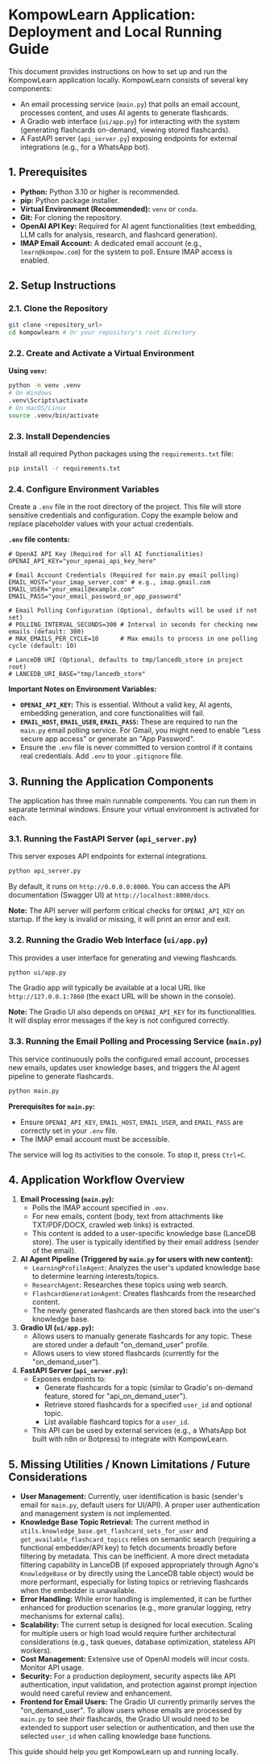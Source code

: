 # KompowLearn Application: Deployment and Local Running Guide

This document provides instructions on how to set up and run the KompowLearn application locally. KompowLearn consists of several key components:
- An email processing service (`main.py`) that polls an email account, processes content, and uses AI agents to generate flashcards.
- A Gradio web interface (`ui/app.py`) for interacting with the system (generating flashcards on-demand, viewing stored flashcards).
- A FastAPI server (`api_server.py`) exposing endpoints for external integrations (e.g., for a WhatsApp bot).

## 1. Prerequisites

*   **Python:** Python 3.10 or higher is recommended.
*   **pip:** Python package installer.
*   **Virtual Environment (Recommended):** `venv` or `conda`.
*   **Git:** For cloning the repository.
*   **OpenAI API Key:** Required for AI agent functionalities (text embedding, LLM calls for analysis, research, and flashcard generation).
*   **IMAP Email Account:** A dedicated email account (e.g., `learn@kompow.com`) for the system to poll. Ensure IMAP access is enabled.

## 2. Setup Instructions

### 2.1. Clone the Repository
   ```bash
   git clone <repository_url>
   cd kompowlearn # Or your repository's root directory
   ```

### 2.2. Create and Activate a Virtual Environment
   **Using `venv`:**
   ```bash
   python -m venv .venv
   # On Windows
   .venv\Scripts\activate
   # On macOS/Linux
   source .venv/bin/activate
   ```

### 2.3. Install Dependencies
   Install all required Python packages using the `requirements.txt` file:
   ```bash
   pip install -r requirements.txt
   ```

### 2.4. Configure Environment Variables
   Create a `.env` file in the root directory of the project. This file will store sensitive credentials and configuration. Copy the example below and replace placeholder values with your actual credentials.

   **`.env` file contents:**
   ```env
   # OpenAI API Key (Required for all AI functionalities)
   OPENAI_API_KEY="your_openai_api_key_here"

   # Email Account Credentials (Required for main.py email polling)
   EMAIL_HOST="your_imap_server.com" # e.g., imap.gmail.com
   EMAIL_USER="your_email@example.com"
   EMAIL_PASS="your_email_password_or_app_password"

   # Email Polling Configuration (Optional, defaults will be used if not set)
   # POLLING_INTERVAL_SECONDS=300 # Interval in seconds for checking new emails (default: 300)
   # MAX_EMAILS_PER_CYCLE=10      # Max emails to process in one polling cycle (default: 10)

   # LanceDB URI (Optional, defaults to tmp/lancedb_store in project root)
   # LANCEDB_URI_BASE="tmp/lancedb_store"
   ```

   **Important Notes on Environment Variables:**
   *   **`OPENAI_API_KEY`:** This is essential. Without a valid key, AI agents, embedding generation, and core functionalities will fail.
   *   **`EMAIL_HOST`, `EMAIL_USER`, `EMAIL_PASS`:** These are required to run the `main.py` email polling service. For Gmail, you might need to enable "Less secure app access" or generate an "App Password".
   *   Ensure the `.env` file is never committed to version control if it contains real credentials. Add `.env` to your `.gitignore` file.

## 3. Running the Application Components

The application has three main runnable components. You can run them in separate terminal windows. Ensure your virtual environment is activated for each.

### 3.1. Running the FastAPI Server (`api_server.py`)
   This server exposes API endpoints for external integrations.
   ```bash
   python api_server.py
   ```
   By default, it runs on `http://0.0.0.0:8000`.
   You can access the API documentation (Swagger UI) at `http://localhost:8000/docs`.

   **Note:** The API server will perform critical checks for `OPENAI_API_KEY` on startup. If the key is invalid or missing, it will print an error and exit.

### 3.2. Running the Gradio Web Interface (`ui/app.py`)
   This provides a user interface for generating and viewing flashcards.
   ```bash
   python ui/app.py
   ```
   The Gradio app will typically be available at a local URL like `http://127.0.0.1:7860` (the exact URL will be shown in the console).

   **Note:** The Gradio UI also depends on `OPENAI_API_KEY` for its functionalities. It will display error messages if the key is not configured correctly.

### 3.3. Running the Email Polling and Processing Service (`main.py`)
   This service continuously polls the configured email account, processes new emails, updates user knowledge bases, and triggers the AI agent pipeline to generate flashcards.
   ```bash
   python main.py
   ```
   **Prerequisites for `main.py`:**
   *   Ensure `OPENAI_API_KEY`, `EMAIL_HOST`, `EMAIL_USER`, and `EMAIL_PASS` are correctly set in your `.env` file.
   *   The IMAP email account must be accessible.

   The service will log its activities to the console. To stop it, press `Ctrl+C`.

## 4. Application Workflow Overview

1.  **Email Processing (`main.py`):**
    *   Polls the IMAP account specified in `.env`.
    *   For new emails, content (body, text from attachments like TXT/PDF/DOCX, crawled web links) is extracted.
    *   This content is added to a user-specific knowledge base (LanceDB store). The user is typically identified by their email address (sender of the email).
2.  **AI Agent Pipeline (Triggered by `main.py` for users with new content):**
    *   `LearningProfileAgent`: Analyzes the user's updated knowledge base to determine learning interests/topics.
    *   `ResearchAgent`: Researches these topics using web search.
    *   `FlashcardGenerationAgent`: Creates flashcards from the researched content.
    *   The newly generated flashcards are then stored back into the user's knowledge base.
3.  **Gradio UI (`ui/app.py`):**
    *   Allows users to manually generate flashcards for any topic. These are stored under a default "on_demand_user" profile.
    *   Allows users to view stored flashcards (currently for the "on_demand_user").
4.  **FastAPI Server (`api_server.py`):**
    *   Exposes endpoints to:
        *   Generate flashcards for a topic (similar to Gradio's on-demand feature, stored for "api_on_demand_user").
        *   Retrieve stored flashcards for a specified `user_id` and optional topic.
        *   List available flashcard topics for a `user_id`.
    *   This API can be used by external services (e.g., a WhatsApp bot built with n8n or Botpress) to integrate with KompowLearn.

## 5. Missing Utilities / Known Limitations / Future Considerations

*   **User Management:** Currently, user identification is basic (sender's email for `main.py`, default users for UI/API). A proper user authentication and management system is not implemented.
*   **Knowledge Base Topic Retrieval:** The current method in `utils.knowledge_base.get_flashcard_sets_for_user` and `get_available_flashcard_topics` relies on semantic search (requiring a functional embedder/API key) to fetch documents broadly before filtering by metadata. This can be inefficient. A more direct metadata filtering capability in LanceDB (if exposed appropriately through Agno's `KnowledgeBase` or by directly using the LanceDB table object) would be more performant, especially for listing topics or retrieving flashcards when the embedder is unavailable.
*   **Error Handling:** While error handling is implemented, it can be further enhanced for production scenarios (e.g., more granular logging, retry mechanisms for external calls).
*   **Scalability:** The current setup is designed for local execution. Scaling for multiple users or high load would require further architectural considerations (e.g., task queues, database optimization, stateless API workers).
*   **Cost Management:** Extensive use of OpenAI models will incur costs. Monitor API usage.
*   **Security:** For a production deployment, security aspects like API authentication, input validation, and protection against prompt injection would need careful review and enhancement.
*   **Frontend for Email Users:** The Gradio UI currently primarily serves the "on_demand_user". To allow users whose emails are processed by `main.py` to see *their* flashcards, the Gradio UI would need to be extended to support user selection or authentication, and then use the selected `user_id` when calling knowledge base functions.

This guide should help you get KompowLearn up and running locally.
```
